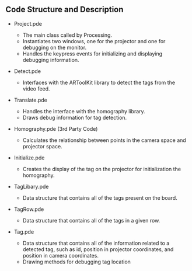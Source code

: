 Code Structure and Description
------------------------------

* Project.pde
	* The main class called by Processing. 
	* Instantiates two windows, one for the projector and one for debugging on the monitor. 
	* Handles the keypress events for initializing and displaying debugging information.

* Detect.pde
	* Interfaces with the ARToolKit library to detect the tags from the video feed.

* Translate.pde
	* Handles the interface with the homography library.
	* Draws debug information for tag detection.

* Homography.pde (3rd Party Code)
	* Calculates the relationship between points in the camera space and projector space. 

* Initialize.pde
	* Creates the display of the tag on the projector for initialization the homography.

* TagLibary.pde
	* Data structure that contains all of the tags present on the board.

* TagRow.pde
	* Data structure that contains all of the tags in a given row.

* Tag.pde
	* Data structure that contains all of the information related to a detected tag, such as id, position in projector coordinates, and position in camera coordinates. 
	* Drawing methods for debugging tag location

